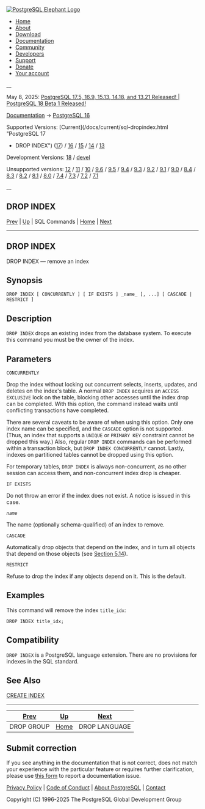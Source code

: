 [ ![PostgreSQL Elephant Logo](/media/img/about/press/elephant.png) ](/)

  * [Home](/ "Home")
  * [About](/about/ "About")
  * [Download](/download/ "Download")
  * [Documentation](/docs/ "Documentation")
  * [Community](/community/ "Community")
  * [Developers](/developer/ "Developers")
  * [Support](/support/ "Support")
  * [Donate](/about/donate/ "Donate")
  * [Your account](/account/ "Your account")

__

May 8, 2025: [ PostgreSQL 17.5, 16.9, 15.13, 14.18, and 13.21 Released! ](/about/news/postgresql-175-169-1513-1418-and-1321-released-3072/) | [ PostgreSQL 18 Beta 1 Released! ](/about/news/postgresql-18-beta-1-released-3070/)

[Documentation](/docs/ "Documentation") -> [PostgreSQL
16](/docs/16/index.html)

Supported Versions: [Current](/docs/current/sql-dropindex.html "PostgreSQL 17
- DROP INDEX") ([17](/docs/17/sql-dropindex.html "PostgreSQL 17 - DROP
INDEX")) / [16](/docs/16/sql-dropindex.html "PostgreSQL 16 - DROP INDEX") /
[15](/docs/15/sql-dropindex.html "PostgreSQL 15 - DROP INDEX") /
[14](/docs/14/sql-dropindex.html "PostgreSQL 14 - DROP INDEX") /
[13](/docs/13/sql-dropindex.html "PostgreSQL 13 - DROP INDEX")

Development Versions: [18](/docs/18/sql-dropindex.html "PostgreSQL 18 - DROP
INDEX") / [devel](/docs/devel/sql-dropindex.html "PostgreSQL devel - DROP
INDEX")

Unsupported versions: [12](/docs/12/sql-dropindex.html "PostgreSQL 12 - DROP
INDEX") / [11](/docs/11/sql-dropindex.html "PostgreSQL 11 - DROP INDEX") /
[10](/docs/10/sql-dropindex.html "PostgreSQL 10 - DROP INDEX") /
[9.6](/docs/9.6/sql-dropindex.html "PostgreSQL 9.6 - DROP INDEX") /
[9.5](/docs/9.5/sql-dropindex.html "PostgreSQL 9.5 - DROP INDEX") /
[9.4](/docs/9.4/sql-dropindex.html "PostgreSQL 9.4 - DROP INDEX") /
[9.3](/docs/9.3/sql-dropindex.html "PostgreSQL 9.3 - DROP INDEX") /
[9.2](/docs/9.2/sql-dropindex.html "PostgreSQL 9.2 - DROP INDEX") /
[9.1](/docs/9.1/sql-dropindex.html "PostgreSQL 9.1 - DROP INDEX") /
[9.0](/docs/9.0/sql-dropindex.html "PostgreSQL 9.0 - DROP INDEX") /
[8.4](/docs/8.4/sql-dropindex.html "PostgreSQL 8.4 - DROP INDEX") /
[8.3](/docs/8.3/sql-dropindex.html "PostgreSQL 8.3 - DROP INDEX") /
[8.2](/docs/8.2/sql-dropindex.html "PostgreSQL 8.2 - DROP INDEX") /
[8.1](/docs/8.1/sql-dropindex.html "PostgreSQL 8.1 - DROP INDEX") /
[8.0](/docs/8.0/sql-dropindex.html "PostgreSQL 8.0 - DROP INDEX") /
[7.4](/docs/7.4/sql-dropindex.html "PostgreSQL 7.4 - DROP INDEX") /
[7.3](/docs/7.3/sql-dropindex.html "PostgreSQL 7.3 - DROP INDEX") /
[7.2](/docs/7.2/sql-dropindex.html "PostgreSQL 7.2 - DROP INDEX") /
[7.1](/docs/7.1/sql-dropindex.html "PostgreSQL 7.1 - DROP INDEX")

__

DROP INDEX  
---  
[Prev](sql-dropgroup.html "DROP GROUP")  | [Up](sql-commands.html "SQL Commands") | SQL Commands | [Home](index.html "PostgreSQL 16.9 Documentation") |  [Next](sql-droplanguage.html "DROP LANGUAGE")  
  
* * *

## DROP INDEX

DROP INDEX — remove an index

## Synopsis

    
    
    DROP INDEX [ CONCURRENTLY ] [ IF EXISTS ] _name_ [, ...] [ CASCADE | RESTRICT ]
    

## Description

`DROP INDEX` drops an existing index from the database system. To execute this
command you must be the owner of the index.

## Parameters

`CONCURRENTLY`

    

Drop the index without locking out concurrent selects, inserts, updates, and
deletes on the index's table. A normal `DROP INDEX` acquires an `ACCESS
EXCLUSIVE` lock on the table, blocking other accesses until the index drop can
be completed. With this option, the command instead waits until conflicting
transactions have completed.

There are several caveats to be aware of when using this option. Only one
index name can be specified, and the `CASCADE` option is not supported. (Thus,
an index that supports a `UNIQUE` or `PRIMARY KEY` constraint cannot be
dropped this way.) Also, regular `DROP INDEX` commands can be performed within
a transaction block, but `DROP INDEX CONCURRENTLY` cannot. Lastly, indexes on
partitioned tables cannot be dropped using this option.

For temporary tables, `DROP INDEX` is always non-concurrent, as no other
session can access them, and non-concurrent index drop is cheaper.

`IF EXISTS`

    

Do not throw an error if the index does not exist. A notice is issued in this
case.

_`name`_

    

The name (optionally schema-qualified) of an index to remove.

`CASCADE`

    

Automatically drop objects that depend on the index, and in turn all objects
that depend on those objects (see [Section 5.14](ddl-depend.html
"5.14. Dependency Tracking")).

`RESTRICT`

    

Refuse to drop the index if any objects depend on it. This is the default.

## Examples

This command will remove the index `title_idx`:

    
    
    DROP INDEX title_idx;
    

## Compatibility

`DROP INDEX` is a PostgreSQL language extension. There are no provisions for
indexes in the SQL standard.

## See Also

[CREATE INDEX](sql-createindex.html "CREATE INDEX")

* * *

[Prev](sql-dropgroup.html "DROP GROUP")  | [Up](sql-commands.html "SQL Commands") |  [Next](sql-droplanguage.html "DROP LANGUAGE")  
---|---|---  
DROP GROUP  | [Home](index.html "PostgreSQL 16.9 Documentation") |  DROP LANGUAGE  
  
## Submit correction

If you see anything in the documentation that is not correct, does not match
your experience with the particular feature or requires further clarification,
please use [this form](/account/comments/new/16/sql-dropindex.html/) to report
a documentation issue.

[Privacy Policy](/about/privacypolicy) | [Code of Conduct](/about/policies/coc/) | [About PostgreSQL](/about/) | [Contact](/about/contact/)  

Copyright (C) 1996-2025 The PostgreSQL Global Development Group

